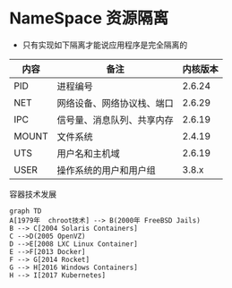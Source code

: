 # NameSpace 资源隔离

- 只有实现如下隔离才能说应用程序是完全隔离的

| 内容  | 备注                       | 内核版本 |
| ----- | -------------------------- | -------- |
| PID   | 进程编号                   | 2.6.24   |
| NET   | 网络设备、网络协议栈、端口 | 2.6.29   |
| IPC   | 信号量、消息队列、共享内存 | 2.6.19   |
| MOUNT | 文件系统                   | 2.4.19   |
| UTS   | 用户名和主机域             | 2.6.19   |
| USER  | 操作系统的用户和用户组     | 3.8.x    |


容器技术发展 
```mermaid
graph TD
A[1979年  chroot技术] --> B(2000年 FreeBSD Jails)
B --> C[2004 Solaris Containers]
C -->D(2005 OpenVZ)
D -->E[2008 LXC Linux Container]
E -->F[2013 Docker]
F --> G[2014 Rocket]
G --> H[2016 Windows Containers]
H --> I[2017 Kubernetes]
```